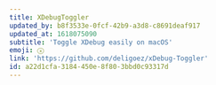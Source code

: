 ```yaml
---
title: XDebugToggler
updated_by: b8f3533e-0fcf-42b9-a3d8-c8691deaf917
updated_at: 1618075090
subtitle: 'Toggle XDebug easily on macOS'
emoji: ⓧ
link: 'https://github.com/deligoez/xDebug-Toggler'
id: a22d1cfa-3184-450e-8f80-3bbd0c93317d
---
```

